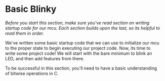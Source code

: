# Basic Blinky

*Before you start this section, make sure you've read section on writing startup code for
our mcu. Each section builds upon the last, so its helpful to read them in order.*

We've written some basic startup code that we can use to initialize our mcu to the proper
state to begin executing our project code. Now, its time to write some project code! We will start
with the bare minimum to blink an LED, and then add features from there.

To be successful in this section, you'll need to have a basic understanding of bitwise
operations in C.

